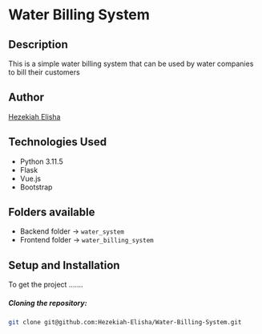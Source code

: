 # Water Billing System
## Description
This is a simple water billing system that can be used by water companies to bill their customers

## Author
[Hezekiah Elisha](https://github.com/Hezekiah-Elisha)

## Technologies Used
- Python 3.11.5
- Flask
- Vue.js
- Bootstrap

## Folders available
- Backend folder -> `water_system`
- Frontend folder -> `water_billing_system`

## Setup and Installation
To get the project .......

##### Cloning the repository:
 ```bash
 git clone git@github.com:Hezekiah-Elisha/Water-Billing-System.git
 ```